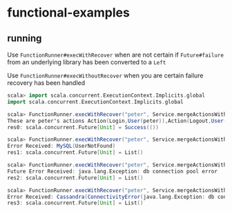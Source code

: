# functional-examples

## running

Use `FunctionRunner#execWithRecover` when are not certain if `Future#failure` from an underlying library has been converted
to a `Left`

Use `FunctionRunner#execWithoutRecover` when you are certain failure recovery has been handled

```scala
scala> import scala.concurrent.ExecutionContext.Implicits.global
import scala.concurrent.ExecutionContext.Implicits.global

scala> FunctionRunner.execWithRecover("peter", Service.mergeActionsWithUserS)
These are peter's actions Action(Login,User(peter)),Action(Logout,User(peter))
res0: scala.concurrent.Future[Unit] = Success(())

scala> FunctionRunner.execWithRecover("peter", Service.mergeActionsWithUserN)
Error Received: MySQL(UserNotFound)
res1: scala.concurrent.Future[Unit] = List()

scala> FunctionRunner.execWithRecover("peter", Service.mergeActionsWithUserFF)
Future Error Received: java.lang.Exception: db connection pool error
res2: scala.concurrent.Future[Unit] = List()

scala> FunctionRunner.execWithRecover("peter", Service.mergeActionsWithUserSF)
Error Received: Cassandra(ConnectivityError(java.lang.Exception: db connection pool error))
res3: scala.concurrent.Future[Unit] = List()
```
